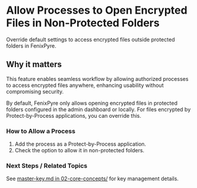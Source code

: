 # Allow Processes to Open Encrypted Files in Non-Protected Folders

Override default settings to access encrypted files outside protected folders in FenixPyre.


## Why it matters
This feature enables seamless workflow by allowing authorized processes to access encrypted files anywhere, enhancing usability without compromising security.

By default, FenixPyre only allows opening encrypted files in protected folders configured in the admin dashboard or locally. For files encrypted by Protect-by-Process applications, you can override this.

### How to Allow a Process
1. Add the process as a Protect-by-Process application.
2. Check the option to allow it in non-protected folders.

### Next Steps / Related Topics
See [master-key.md in 02-core-concepts/](../02-core-concepts/master-key.md) for key management details.